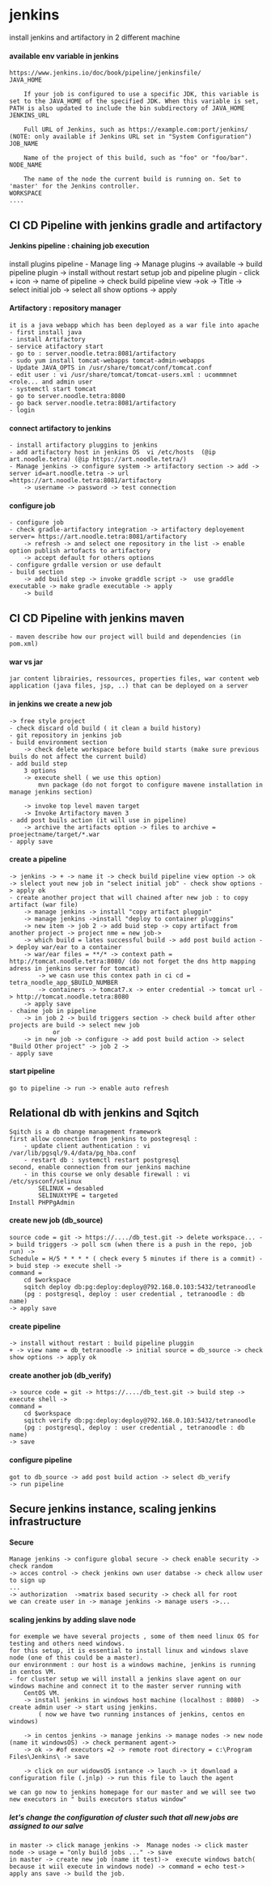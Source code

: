 # jenkins
install jenkins and artifactory in 2 different machine
#### available env variable in jenkins
    https://www.jenkins.io/doc/book/pipeline/jenkinsfile/
    JAVA_HOME
    
        If your job is configured to use a specific JDK, this variable is set to the JAVA_HOME of the specified JDK. When this variable is set, PATH is also updated to include the bin subdirectory of JAVA_HOME
    JENKINS_URL
    
        Full URL of Jenkins, such as https://example.com:port/jenkins/ (NOTE: only available if Jenkins URL set in "System Configuration")
    JOB_NAME
    
        Name of the project of this build, such as "foo" or "foo/bar".
    NODE_NAME
    
        The name of the node the current build is running on. Set to 'master' for the Jenkins controller.
    WORKSPACE
    ....
## CI CD Pipeline with jenkins gradle and artifactory
#### Jenkins pipeline : chaining job execution 
install plugins pipeline
    - Manage ling -> Manage plugins -> available -> build pipeline plugin -> install without restart
setup job and pipeline plugin
    - click + icon -> name of pipeline -> check build pipeline view ->ok -> Title -> select initial job -> select all show options
    -> apply

#### Artifactory : repository manager
    it is a java webapp which has been deployed as a war file into apache
    - first install java
    - install Artifactory
    - service atifactory start
    - go to : server.noodle.tetra:8081/artifactory
    - sudo yum install tomcat-webapps tomcat-admin-webapps
    - Update JAVA_OPTS in /usr/share/tomcat/conf/tomcat.conf
    - edit user : vi /usr/share/tomcat/tomcat-users.xml : ucommmnet <role... and admin user
    - systemctl start tomcat
    - go to server.noodle.tetra:8080
    - go back server.noodle.tetra:8081/artifactory
    - login
#### connect artifactory to jenkins
    - install artifactory pluggins to jenkins
    - add artifactory host in jenkins OS  vi /etc/hosts  (@ip art.noodle.tetra) (@ip https://art.noodle.tetra/)
    - Manage jenkins -> configure system -> artifactory section -> add -> server id=art.noodle.tetra -> url =https://art.noodle.tetra:8081/artifactory 
        -> username -> password -> test connection
#### configure job 
    - configure job
    - check gradle-artifactory integration -> artifactory deployement server= https://art.noodle.tetra:8081/artifactory
        -> refresh -> and select one repository in the list -> enable option publish artofacts to artifactory 
        -> accept default for others options
    - configure grdalle version or use default
    - build section
        -> add build step -> invoke graddle script ->  use graddle executable -> make gradle executable -> apply
        -> build 
## CI CD Pipeline with jenkins maven
    - maven describe how our project will build and dependencies (in pom.xml)
#### war vs jar
    jar content librairies, ressources, properties files, war content web application (java files, jsp, ..) that can be deployed on a server 
#### in jenkins we create a new job 
    -> free style project
    - check discard old build ( it clean a build history)
    - git repository in jenkins job
    - build environment section
        -> check delete workspace before build starts (make sure previous buils do not affect the current build)
    - add build step
        3 options 
        -> execute shell ( we use this option)
            mvn package (do not forgot to configure mavene installation in manage jenkins section)
            
        -> invoke top level maven target
        -> Invoke Artifactory maven 3
    - add post buils action (it will use in pipeline)
        -> archive the artifacts option -> files to archive = proejectname/target/*.war
    - apply save
#### create a pipeline
    -> jenkins -> + -> name it -> check build pipeline view option -> ok
    -> slelect yout new job in "select initial job" - check show options -> apply ok
    - create another project that will chained after new job : to copy artifact (war file)
        -> manage jenkins -> install "copy artifact pluggin"
        -> manage jenkins ->install "deploy to container pluggins"
        -> new item -> job 2 -> add buid step -> copy artifact from another project -> project nme = new job-> 
        -> which build = lates successful build -> add post build action -> deploy war/ear to a container
        -> war/ear files = **/* -> context path = http://tomcat.noodle.tetra:8080/ (do not forget the dns http mapping adress in jenkins server for tomcat)
            -> we casn use this contex path in ci cd = tetra_noodle_app_$BUILD_NUMBER
            -> containers -> tomcat7.x -> enter credential -> tomcat url -> http://tomcat.noodle.tetra:8080
        -> apply save 
    - chaine job in pipeline
        -> in job 2 -> build triggers section -> check build after other projects are build -> select new job 
                or
        -> in new job -> configure -> add post build action -> select "Build Other project" -> job 2 ->
    - apply save
#### start pipeline
    go to pipeline -> run -> enable auto refresh
    
## Relational db with jenkins and Sqitch
    Sqitch is a db change management framework
    first allow connection from jenkins to postegresql :
        - update client authentication : vi /var/lib/pgsql/9.4/data/pg_hba.conf
        - restart db : systemctl restart postgresql
    second, enable connection from our jenkins machine
        - in this course we only desable firewall : vi /etc/sysconf/selinux
            SELINUX = desabled
            SELINUXtYPE = targeted
    Install PHPPgAdmin
#### create new job (db_source)
    source code = git -> https://..../db_test.git -> delete workspace... -> build triggers -> poll scm (when there is a push in the repo, job run) -> 
    Schedule = H/5 * * * * ( check every 5 minutes if there is a commit) -> buid step -> execute shell -> 
    command =   
        cd $workspace
        sqitch deploy db:pg:deploy:deploy@792.168.0.103:5432/tetranoodle
        (pg : postgresql, deploy : user credential , tetranoodle : db name)
    -> apply save
#### create pipeline
    -> install without restart : build pipeline pluggin
    + -> view name = db_tetranoodle -> initial source = db_source -> check show options -> apply ok
#### create another job (db_verify)
    -> source code = git -> https://..../db_test.git -> build step -> execute shell -> 
    command =   
        cd $workspace
        sqitch verify db:pg:deploy:deploy@792.168.0.103:5432/tetranoodle
        (pg : postgresql, deploy : user credential , tetranoodle : db name)
    -> save
#### configure pipeline
    got to db_source -> add post build action -> select db_verify
    -> run pipeline
## Secure jenkins instance, scaling jenkins infrastructure
#### Secure
    Manage jenkins -> configure global secure -> check enable security -> check random
    -> acces control -> check jenkins own user databse -> check allow user to sign up
    ...
    -> authorization  ->matrix based security -> check all for root
    we can create user in -> manage jenkins -> manage users ->...
#### scaling jenkins by adding slave node
    for exemple we have several projects , some of them need linux OS for testing and others need windows.
    for this setup, it is essential to install linux and windows slave node (one of this could be a master).
    our environnment : our host is a windows machine, jenkins is running in centos VM.
    - for cluster setup we will install a jenkins slave agent on our windows machine and connect it to the master server running with 
        CentOS VM.
        -> install jenkins in windows host machine (localhost : 8080)  -> create admin user -> start using jenkins.
            ( now we have two running instances of jenkins, centos en windows) 

        -> in centos jenkins -> manage jenkins -> manage nodes -> new node (name it windowsOS) -> check permanent agent-> 
        -> ok -> #of executors =2 -> remote root directory = c:\Program Files\Jenkins\ -> save
        
        -> click on our widowsOS isntance -> lauch -> it download a configuration file (.jnlp) -> run this file to lauch the agent 
        
    we can go now to jenkins homepage for our master and we will see two new executors in " buils executors status window"
##### let's change the configuration of cluster such that all new jobs are assigned to our salve
    in master -> click manage jenkins ->  Manage nodes -> click master node -> usage = "only build jobs ..." -> save
    in master -> create new job (name it test)->  execute windows batch( because it wiil execute in windows node) -> command = echo test->
    apply ans save -> build the job.